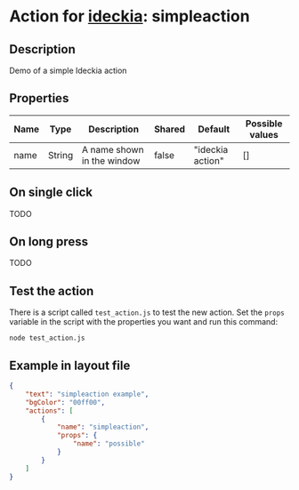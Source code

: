 # Action for [ideckia](https://ideckia.github.io/): simpleaction

## Description

Demo of a simple Ideckia action

## Properties

| Name | Type | Description | Shared | Default | Possible values |
| ----- |----- | ----- | ----- | ----- | ----- |
| name | String | A name shown in the window | false | "ideckia action" | [] |

## On single click

TODO

## On long press

TODO

## Test the action

There is a script called `test_action.js` to test the new action. Set the `props` variable in the script with the properties you want and run this command:

```
node test_action.js
```

## Example in layout file

```json
{
    "text": "simpleaction example",
    "bgColor": "00ff00",
    "actions": [
        {
            "name": "simpleaction",
            "props": {
                "name": "possible"
            }
        }
    ]
}
```
